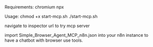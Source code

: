Requirements:
chromium
npx

Usage:
chmod +x start-mcp.sh
./start-mcp.sh

navigate to inspector url to try mcp server

import Simple_Browser_Agent_MCP_n8n.json into your n8n instance to have a chatbot with browser use tools.
